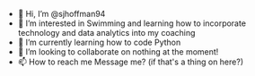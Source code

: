- 👋 Hi, I’m @sjhoffman94
- 👀 I’m interested in Swimming and learning how to incorporate technology and data analytics into my coaching
- 🌱 I’m currently learning how to code Python
- 💞️ I’m looking to collaborate on nothing at the moment!
- 📫 How to reach me Message me? (if that's a thing on here?)

<!---
sjhoffman94/sjhoffman94 is a ✨ special ✨ repository because its `README.md` (this file) appears on your GitHub profile.
You can click the Preview link to take a look at your changes.
--->
